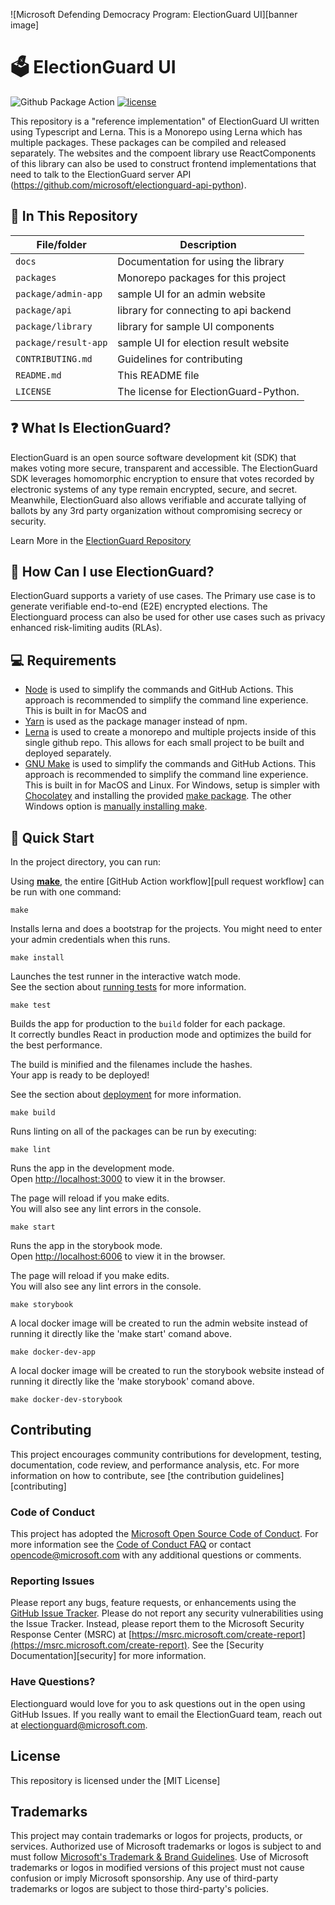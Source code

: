 ![Microsoft Defending Democracy Program: ElectionGuard UI][banner image]

# 🗳 ElectionGuard UI

![Github Package Action](https://github.com/microsoft/electionguard-ui/workflows/Release%20Build/badge.svg) [![license](https://img.shields.io/github/license/microsoft/electionguard)](https://github.com/microsoft/electionguard-ui/blob/main/LICENSE)

This repository is a "reference implementation" of ElectionGuard UI written using Typescript and Lerna. This is a Monorepo using Lerna which has multiple packages. These packages can be compiled and released separately. The websites and the compoent library use ReactComponents of this library can also be used to construct frontend implementations that need to talk to the ElectionGuard server API (https://github.com/microsoft/electionguard-api-python).

## 📁 In This Repository

| File/folder          | Description                           |
| -------------------- | ------------------------------------- |
| `docs`               | Documentation for using the library   |
| `packages`           | Monorepo packages for this project    |
| `package/admin-app`  | sample UI for an admin website        |
| `package/api`        | library for connecting to api backend |
| `package/library`    | library for sample UI components      |
| `package/result-app` | sample UI for election result website |
| `CONTRIBUTING.md`    | Guidelines for contributing           |
| `README.md`          | This README file                      |
| `LICENSE`            | The license for ElectionGuard-Python. |

## ❓ What Is ElectionGuard?

ElectionGuard is an open source software development kit (SDK) that makes voting more secure, transparent and accessible. The ElectionGuard SDK leverages homomorphic encryption to ensure that votes recorded by electronic systems of any type remain encrypted, secure, and secret. Meanwhile, ElectionGuard also allows verifiable and accurate tallying of ballots by any 3rd party organization without compromising secrecy or security.

Learn More in the [ElectionGuard Repository](https://github.com/microsoft/electionguard)

## 🦸 How Can I use ElectionGuard?

ElectionGuard supports a variety of use cases. The Primary use case is to generate verifiable end-to-end (E2E) encrypted elections. The Electionguard process can also be used for other use cases such as privacy enhanced risk-limiting audits (RLAs).

## 💻 Requirements

-   [Node](https://www.nodejs.org) is used to simplify the commands and GitHub Actions. This approach is recommended to simplify the command line experience. This is built in for MacOS and
-   [Yarn](https://www.yarnpkg.com) is used as the package manager instead of npm.
-   [Lerna](https://lerna.js.org) is used to create a monorepo and multiple projects inside of this single github repo. This allows for each small project to be built and deployed separately.
-   [GNU Make](https://www.gnu.org/software/make/manual/make.html) is used to simplify the commands and GitHub Actions. This approach is recommended to simplify the command line experience. This is built in for MacOS and Linux. For Windows, setup is simpler with [Chocolatey](https://chocolatey.org/install) and installing the provided [make package](https://chocolatey.org/packages/make). The other Windows option is [manually installing make](http://gnuwin32.sourceforge.net/packages/make.htm).

## 🚀 Quick Start

In the project directory, you can run:

Using [**make**](https://www.gnu.org/software/make/manual/make.html), the entire [GitHub Action workflow][pull request workflow] can be run with one command:

```
make
```

Installs lerna and does a bootstrap for the projects.
You might need to enter your admin credentials when this runs.

```
make install
```

Launches the test runner in the interactive watch mode.\
See the section about [running tests](https://facebook.github.io/create-react-app/docs/running-tests) for more information.

```
make test
```

Builds the app for production to the `build` folder for each package.\
It correctly bundles React in production mode and optimizes the build for the best performance.

The build is minified and the filenames include the hashes.\
Your app is ready to be deployed!

See the section about [deployment](https://facebook.github.io/create-react-app/docs/deployment) for more information.

```
make build
```

Runs linting on all of the packages can be run by executing:

```
make lint
```

Runs the app in the development mode.\
Open [http://localhost:3000](http://localhost:3000) to view it in the browser.

The page will reload if you make edits.\
You will also see any lint errors in the console.

```
make start
```

Runs the app in the storybook mode.\
Open [http://localhost:6006](http://localhost:6006) to view it in the browser.

The page will reload if you make edits.\
You will also see any lint errors in the console.

```
make storybook
```

A local docker image will be created to run the admin website instead of running it directly like the 'make start' comand above.

```
make docker-dev-app
```

A local docker image will be created to run the storybook website instead of running it directly like the 'make storybook' comand above.

```
make docker-dev-storybook
```

## Contributing

This project encourages community contributions for development, testing, documentation, code review, and performance analysis, etc. For more information on how to contribute, see [the contribution guidelines][contributing]

### Code of Conduct

This project has adopted the [Microsoft Open Source Code of Conduct](https://opensource.microsoft.com/codeofconduct/). For more information see the [Code of Conduct FAQ](https://opensource.microsoft.com/codeofconduct/faq/) or contact [opencode@microsoft.com](mailto:opencode@microsoft.com) with any additional questions or comments.

### Reporting Issues

Please report any bugs, feature requests, or enhancements using the [GitHub Issue Tracker](https://github.com/microsoft/electionguard-ui/issues). Please do not report any security vulnerabilities using the Issue Tracker. Instead, please report them to the Microsoft Security Response Center (MSRC) at [https://msrc.microsoft.com/create-report](https://msrc.microsoft.com/create-report). See the [Security Documentation][security] for more information.

### Have Questions?

Electionguard would love for you to ask questions out in the open using GitHub Issues. If you really want to email the ElectionGuard team, reach out at electionguard@microsoft.com.

## License

This repository is licensed under the [MIT License]

## Trademarks

This project may contain trademarks or logos for projects, products, or services. Authorized use of Microsoft
trademarks or logos is subject to and must follow
[Microsoft's Trademark & Brand Guidelines](https://www.microsoft.com/en-us/legal/intellectualproperty/trademarks/usage/general).
Use of Microsoft trademarks or logos in modified versions of this project must not cause confusion or imply Microsoft sponsorship.
Any use of third-party trademarks or logos are subject to those third-party's policies.
